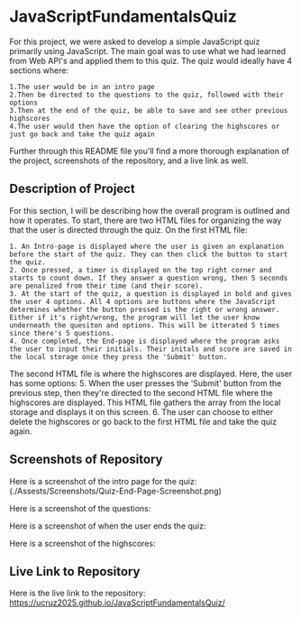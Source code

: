 # JavaScriptFundamentalsQuiz
For this project, we were asked to develop a simple JavaScript quiz primarily using JavaScript. The main goal was to use what we had learned from Web API's and applied them to this quiz. The quiz would ideally have 4 sections where:

    1.The user would be in an intro page
    2.Then be directed to the questions to the quiz, followed with their options
    3.Then at the end of the quiz, be able to save and see other previous highscores
    4.The user would then have the option of clearing the highscores or just go back and take the quiz again

Further through this README file you'll find a more thorough explanation of the project, screenshots of the repository, and a live link as well.

## Description of Project
For this section, I will be describing how the overall program is outlined and how it operates. To start, there are two HTML files for organizing the way that the user is directed through the quiz. On the first HTML file:

    1. An Intro-page is displayed where the user is given an explanation before the start of the quiz. They can then click the button to start the quiz.
    2. Once pressed, a timer is displayed on the top right corner and starts to count down. If they answer a question wrong, then 5 seconds are penalized from their time (and their score).
    3. At the start of the quiz, a question is displayed in bold and gives the user 4 options. All 4 options are buttons where the JavaScript determines whether the button pressed is the right or wrong answer. Either if it's right/wrong, the program will let the user know underneath the quesiton and options. This will be itterated 5 times since there's 5 questions.
    4. Once completed, the End-page is displayed where the program asks the user to input their initials. Their initals and score are saved in the local storage once they press the 'Submit' button.

The second HTML file is where the highscores are displayed. Here, the user has some options:
    5. When the user presses the 'Submit' button from the previous step, then they're directed to the second HTML file where the highscores are displayed. This HTML file gathers the array from the local storage and displays it on this screen. 
    6. The user can choose to either delete the highscores or go back to the first HTML file and take the quiz again.

## Screenshots of Repository
Here is a screenshot of the intro page for the quiz: (./Assests/Screenshots/Quiz-End-Page-Screenshot.png)

Here is a screenshot of the questions:

Here is a screenshot of when the user ends the quiz:

Here is a screenshot of the highscores:

## Live Link to Repository
Here is the live link to the repository: https://ucruz2025.github.io/JavaScriptFundamentalsQuiz/